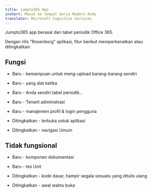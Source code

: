 ```yaml
---
title: jumpto365 App
inshort: Masuk ke tempat kerja Modern Anda
translator: Microsoft Cognitive Services
---
```



Jumpto365 app berasal dari tabel periodik Office 365. 

Dengan rilis "Rosenborg" aplikasi, fitur berikut memperkenalkan atau ditingkatkan:

## Fungsi

* Baru - kemampuan untuk meng-upload barang-barang sendiri

* Baru - yang alat ketika

* Baru - Anda sendiri tabel periodik...

* Baru - Tenant administrasi

* Baru - manajemen profil & login pengguna

* Ditingkatkan - terbuka untuk aplikasi

* Ditingkatkan - navigasi Umum

## Tidak fungsional

* Baru - komponen dokumentasi

* Baru - tes Unit

* Ditingkatkan - kode dasar, hampir segala sesuatu yang ditulis ulang

* Ditingkatkan - awal waktu buka




